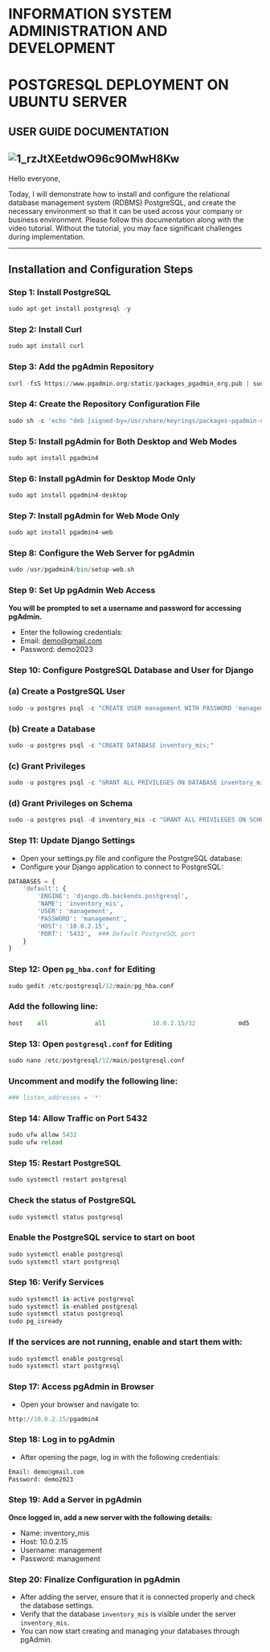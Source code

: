 # INFORMATION SYSTEM ADMINISTRATION AND DEVELOPMENT

# POSTGRESQL DEPLOYMENT ON UBUNTU SERVER

## USER GUIDE DOCUMENTATION
![1_rzJtXEetdwO96c9OMwH8Kw](https://github.com/user-attachments/assets/721b4e87-978d-464c-9ade-a8bce3e407ce)
---

Hello everyone,

Today, I will demonstrate how to install and configure the relational database management system (RDBMS) PostgreSQL, and create the necessary environment so that it can be used across your company or business environment. Please follow this documentation along with the video tutorial. Without the tutorial, you may face significant challenges during implementation.

---

## Installation and Configuration Steps

### Step 1: Install PostgreSQL
```python
sudo apt-get install postgresql -y
```
### Step 2: Install Curl
```python
sudo apt install curl
```
### Step 3: Add the pgAdmin Repository
```python
curl -fsS https://www.pgadmin.org/static/packages_pgadmin_org.pub | sudo gpg --dearmor -o /usr/share/keyrings/packages-pgadmin-org.gpg
```
### Step 4: Create the Repository Configuration File
```python
sudo sh -c 'echo "deb [signed-by=/usr/share/keyrings/packages-pgadmin-org.gpg] https://ftp.postgresql.org/pub/pgadmin/pgadmin4/apt/$(lsb_release -cs) pgadmin4 main" > /etc/apt/sources.list.d/pgadmin4.list && apt update'
```
### Step 5: Install pgAdmin for Both Desktop and Web Modes
```python
sudo apt install pgadmin4
```
### Step 6: Install pgAdmin for Desktop Mode Only
```python
sudo apt install pgadmin4-desktop
```
### Step 7: Install pgAdmin for Web Mode Only
```python
sudo apt install pgadmin4-web
```
### Step 8: Configure the Web Server for pgAdmin
```python
sudo /usr/pgadmin4/bin/setup-web.sh
```
### Step 9: Set Up pgAdmin Web Access
**You will be prompted to set a username and password for accessing pgAdmin.**
- Enter the following credentials:
- Email: demo@gmail.com
- Password: demo2023

### Step 10: Configure PostgreSQL Database and User for Django
### (a) Create a PostgreSQL User
```python
sudo -u postgres psql -c "CREATE USER management WITH PASSWORD 'management';"
```
### (b) Create a Database
```python
sudo -u postgres psql -c "CREATE DATABASE inventory_mis;"
```
### (c) Grant Privileges
```python
sudo -u postgres psql -c "GRANT ALL PRIVILEGES ON DATABASE inventory_mis TO management;"
```
### (d) Grant Privileges on Schema
```python
sudo -u postgres psql -d inventory_mis -c "GRANT ALL PRIVILEGES ON SCHEMA public TO management;"
```
### Step 11: Update Django Settings
- Open your settings.py file and configure the PostgreSQL database:
- Configure your Django application to connect to PostgreSQL:
```python
DATABASES = {
    'default': {
        'ENGINE': 'django.db.backends.postgresql',
        'NAME': 'inventory_mis',
        'USER': 'management',
        'PASSWORD': 'management',
        'HOST': '10.0.2.15',
        'PORT': '5432',  ### Default PostgreSQL port
    }
}
```
### Step 12: Open `pg_hba.conf` for Editing
```python
sudo gedit /etc/postgresql/12/main/pg_hba.conf
```
### Add the following line:
```python
host    all             all             10.0.2.15/32            md5
```
### Step 13: Open `postgresql.conf` for Editing
```python
sudo nano /etc/postgresql/12/main/postgresql.conf
```
### Uncomment and modify the following line:
```python
### listen_addresses = '*'
```

### Step 14: Allow Traffic on Port 5432
```python
sudo ufw allow 5432
sudo ufw reload
```

### Step 15: Restart PostgreSQL
```python
sudo systemctl restart postgresql
```

### Check the status of PostgreSQL
```python
sudo systemctl status postgresql
```
### Enable the PostgreSQL service to start on boot
```python
sudo systemctl enable postgresql
sudo systemctl start postgresql
```

### Step 16: Verify Services
```python
sudo systemctl is-active postgresql
sudo systemctl is-enabled postgresql
sudo systemctl status postgresql
sudo pg_isready
```

### If the services are not running, enable and start them with:
```python
sudo systemctl enable postgresql
sudo systemctl start postgresql
```

### Step 17: Access pgAdmin in Browser
- Open your browser and navigate to:
```python
http://10.0.2.15/pgadmin4
```
### Step 18: Log in to pgAdmin
- After opening the page, log in with the following credentials:
```python
Email: demo@gmail.com
Password: demo2023
```
### Step 19: Add a Server in pgAdmin
**Once logged in, add a new server with the following details:**
- Name: inventory_mis
- Host: 10.0.2.15
- Username: management
- Password: management

### Step 20: Finalize Configuration in pgAdmin
 - After adding the server, ensure that it is connected properly and check the database settings.
 - Verify that the database `inventory_mis` is visible under the server `inventory_mis`.
 - You can now start creating and managing your databases through pgAdmin.
